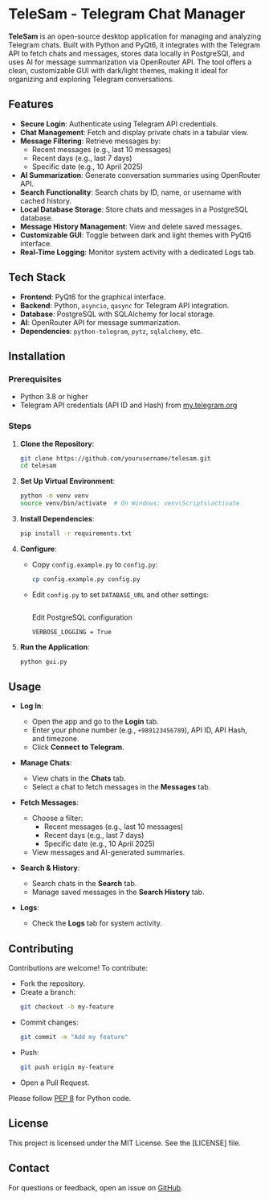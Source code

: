 
# TeleSam - Telegram Chat Manager

**TeleSam** is an open-source desktop application for managing and analyzing Telegram chats. Built with Python and PyQt6, it integrates with the Telegram API to fetch chats and messages, stores data locally in PostgreSQl, and uses AI for message summarization via OpenRouter API. The tool offers a clean, customizable GUI with dark/light themes, making it ideal for organizing and exploring Telegram conversations.

## Features

- **Secure Login**: Authenticate using Telegram API credentials.
- **Chat Management**: Fetch and display private chats in a tabular view.
- **Message Filtering**: Retrieve messages by:
  - Recent messages (e.g., last 10 messages)
  - Recent days (e.g., last 7 days)
  - Specific date (e.g., 10 April 2025)
- **AI Summarization**: Generate conversation summaries using OpenRouter API.
- **Search Functionality**: Search chats by ID, name, or username with cached history.
- **Local Database Storage**: Store chats and messages in a PostgreSQL database.
- **Message History Management**: View and delete saved messages.
- **Customizable GUI**: Toggle between dark and light themes with PyQt6 interface.
- **Real-Time Logging**: Monitor system activity with a dedicated Logs tab.

## Tech Stack

- **Frontend**: PyQt6 for the graphical interface.
- **Backend**: Python, `asyncio`, `qasync` for Telegram API integration.
- **Database**: PostgreSQL with SQLAlchemy for local storage.
- **AI**: OpenRouter API for message summarization.
- **Dependencies**: `python-telegram`, `pytz`, `sqlalchemy`, etc.

## Installation

### Prerequisites

- Python 3.8 or higher
- Telegram API credentials (API ID and Hash) from [my.telegram.org](https://my.telegram.org)

### Steps

1. **Clone the Repository**:
   ```bash
   git clone https://github.com/yourusername/telesam.git
   cd telesam
   ```

2. **Set Up Virtual Environment**:
   ```bash
   python -m venv venv
   source venv/bin/activate  # On Windows: venv\Scripts\activate
   ```

3. **Install Dependencies**:
   ```bash
   pip install -r requirements.txt
   ```

4. **Configure**:
   - Copy `config.example.py` to `config.py`:
     ```bash
     cp config.example.py config.py
     ```
   - Edit `config.py` to set `DATABASE_URL` and other settings:
     ```python
     ```
     Edit PostgreSQL configuration
     ```
     VERBOSE_LOGGING = True
     ```

5. **Run the Application**:
   ```bash
   python gui.py
   ```

## Usage

- **Log In**:
  - Open the app and go to the **Login** tab.
  - Enter your phone number (e.g., `+989123456789`), API ID, API Hash, and timezone.
  - Click **Connect to Telegram**.

- **Manage Chats**:
  - View chats in the **Chats** tab.
  - Select a chat to fetch messages in the **Messages** tab.

- **Fetch Messages**:
  - Choose a filter:
    - Recent messages (e.g., last 10 messages)
    - Recent days (e.g., last 7 days)
    - Specific date (e.g., 10 April 2025)
  - View messages and AI-generated summaries.

- **Search & History**:
  - Search chats in the **Search** tab.
  - Manage saved messages in the **Search History** tab.

- **Logs**:
  - Check the **Logs** tab for system activity.

## Contributing

Contributions are welcome! To contribute:

- Fork the repository.
- Create a branch:
  ```bash
  git checkout -b my-feature
  ```
- Commit changes:
  ```bash
  git commit -m "Add my feature"
  ```
- Push:
  ```bash
  git push origin my-feature
  ```
- Open a Pull Request.

Please follow [PEP 8](https://www.python.org/dev/peps/pep-0008/) for Python code.

## License

This project is licensed under the MIT License. See the [LICENSE] file.

## Contact

For questions or feedback, open an issue on [GitHub](https://github.com/Sina-Amare/telesam/issues).
